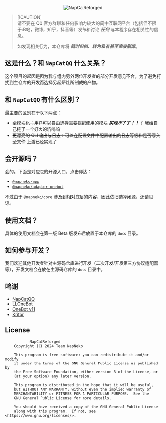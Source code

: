 <div align="center">
  <img src="https://socialify.git.ci/NapNeko/NapCatReforged/image?description=1&font=Source%20Code%20Pro&issues=1&language=1&logo=https%3A%2F%2Favatars.githubusercontent.com%2Fu%2F165024194&name=1&pattern=Plus&stargazers=1&theme=Auto" alt="NapCatReforged" />
</div>

> [!CAUTION]\
> 请不要在 QQ 官方群聊和任何影响力较大的简中互联网平台（包括但不限于:B站，微博，知乎，抖音等）发布和讨论 __*任何*__ 与本程序存在相关性的信息。
>
> 如发现相关行为，本仓库将 __*随时归档、转为私有甚至直接删库*__。

## 这是什么？和 `NapCatQQ` 什么关系？

这个项目的起因是因为我与组内另外两位开发者的部分开发意见不合，为了避免打扰到主仓库的开发而选择另起炉灶所制成的产物。

## 和 `NapCatQQ` 有什么区别？

最主要的区别在于以下两点：

* ~~全模块化：用户可以自由选择需要搭配使用的模块~~ __*实现不了了！！！*__ 我给自己挖了一个好大的坑呜呜
* ~~更漂亮的 CLI 输出与日志：可以在配置文件中配置输出的日志等级和是否写入至文件~~ 上游已经实现了

## 会开源吗？

会的。下面是对应包的开源入口，点击即达：

* [`@napneko/app`](https://github.com/NapNeko/app)
* [`@napneko/adapter-onebot`](https://github.com/NapNeko/adapter-onebot)

不过由于 `@napneko/core` 涉及到相对底层的内容，因此依旧选择闭源，还请见谅。

## 使用文档？

具体的使用文档会在第一版 Beta 版发布后放置于本仓库的 `docs` 目录。

## 如何参与开发？

我们欢迎其他开发者针对主源码仓库进行开发（二次开发/开发第三方协议适配器等），开发文档会在放在主源码仓库的 `docs` 目录中。

## 鸣谢

* [NapCatQQ](https://github.com/NapNeko/NapCatQQ)
* [LLOneBot](https://github.com/LLOneBot/LLOneBot)
* [OneBot v11](https://github.com/botuniverse/onebot-11)
* [Kritor](https://github.com/KarinJS/kritor)

## License

```
           NapCatReforged
    Copyright (C) 2024 Team NapNeko

    This program is free software: you can redistribute it and/or modify
    it under the terms of the GNU General Public License as published by
    the Free Software Foundation, either version 3 of the License, or
    (at your option) any later version.

    This program is distributed in the hope that it will be useful,
    but WITHOUT ANY WARRANTY; without even the implied warranty of
    MERCHANTABILITY or FITNESS FOR A PARTICULAR PURPOSE.  See the
    GNU General Public License for more details.

    You should have received a copy of the GNU General Public License
    along with this program.  If not, see <https://www.gnu.org/licenses/>.
```